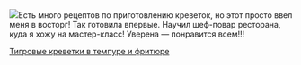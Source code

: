 <!--2025-06-17 00:01:12-->
<div class="yb">
  <div class="rss povarenok"><a href="https://www.povarenok.ru/recipes/show/182827/"><img src="https://www.povarenok.ru/data/cache/2025jun/16/33/3181551_37966-640x480.jpg"></a>Есть много рецептов по приготовлению креветок, но этот просто ввел меня в восторг! Так готовила впервые. Научил шеф-повар ресторана, куда я хожу на мастер-класс! Уверена — понравится всем!!! <p class="titl"><a href="https://www.povarenok.ru/recipes/show/182827/">Тигровые креветки в темпуре и фритюре</a></p></div>
</div>
